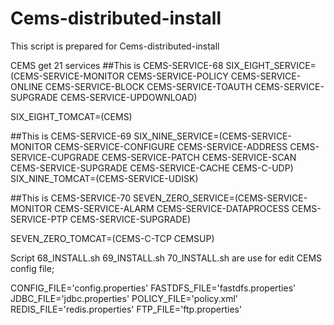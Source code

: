 # Cems-distributed-install
This script is prepared for Cems-distributed-install 

CEMS get 21 services
##This is CEMS-SERVICE-68
SIX_EIGHT_SERVICE=(CEMS-SERVICE-MONITOR
		   CEMS-SERVICE-POLICY
		   CEMS-SERVICE-ONLINE
		   CEMS-SERVICE-BLOCK
   		   CEMS-SERVICE-TOAUTH
		   CEMS-SERVICE-SUPGRADE
		   CEMS-SERVICE-UPDOWNLOAD)

SIX_EIGHT_TOMCAT=(CEMS)

##This is CEMS-SERVICE-69
SIX_NINE_SERVICE=(CEMS-SERVICE-MONITOR
		  CEMS-SERVICE-CONFIGURE
		  CEMS-SERVICE-ADDRESS
		  CEMS-SERVICE-CUPGRADE
   		  CEMS-SERVICE-PATCH
		  CEMS-SERVICE-SCAN
		  CEMS-SERVICE-SUPGRADE
		  CEMS-SERVICE-CACHE
		  CEMS-C-UDP)
SIX_NINE_TOMCAT=(CEMS-SERVICE-UDISK)

##This is CEMS-SERVICE-70
SEVEN_ZERO_SERVICE=(CEMS-SERVICE-MONITOR
		    CEMS-SERVICE-ALARM
		    CEMS-SERVICE-DATAPROCESS
		    CEMS-SERVICE-PTP
   		    CEMS-SERVICE-SUPGRADE)

SEVEN_ZERO_TOMCAT=(CEMS-C-TCP
		   CEMSUP)

Script 68_INSTALL.sh 69_INSTALL.sh 70_INSTALL.sh are use for edit CEMS config file;

CONFIG_FILE='config.properties'
FASTDFS_FILE='fastdfs.properties'
JDBC_FILE='jdbc.properties'
POLICY_FILE='policy.xml'
REDIS_FILE='redis.properties'
FTP_FILE='ftp.properties'

